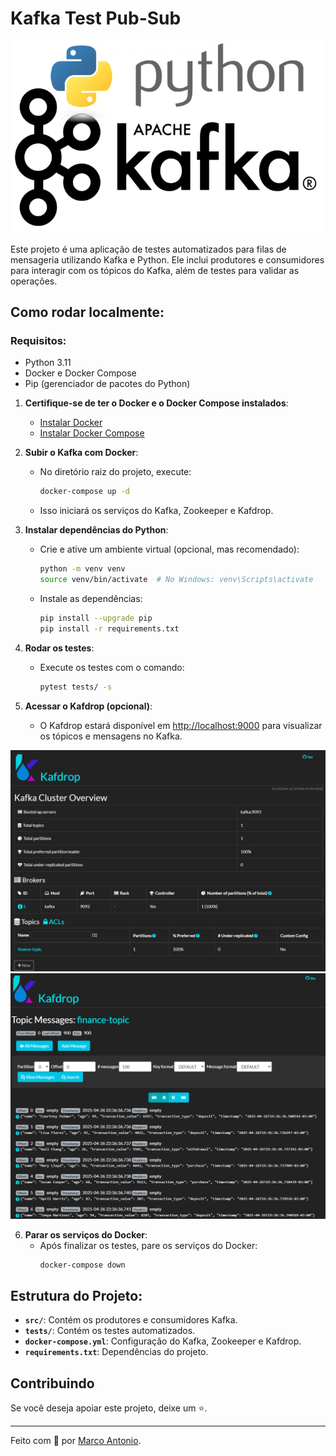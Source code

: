 # Kafka Test Pub-Sub

<div align="center">
  <img src="assets/banner.png" />
</div>

Este projeto é uma aplicação de testes automatizados para filas de mensageria utilizando Kafka e Python. Ele inclui produtores e consumidores para interagir com os tópicos do Kafka, além de testes para validar as operações.

## Como rodar localmente:

### Requisitos:

- Python 3.11
- Docker e Docker Compose
- Pip (gerenciador de pacotes do Python)

1. **Certifique-se de ter o Docker e o Docker Compose instalados**:
   - [Instalar Docker](https://docs.docker.com/get-docker/)
   - [Instalar Docker Compose](https://docs.docker.com/compose/install/)

2. **Subir o Kafka com Docker**:
   - No diretório raiz do projeto, execute:
     ```bash
     docker-compose up -d
     ```
   - Isso iniciará os serviços do Kafka, Zookeeper e Kafdrop.

3. **Instalar dependências do Python**:
   - Crie e ative um ambiente virtual (opcional, mas recomendado):
     ```bash
     python -m venv venv
     source venv/bin/activate  # No Windows: venv\Scripts\activate
     ```
   - Instale as dependências:
     ```bash
     pip install --upgrade pip
     pip install -r requirements.txt
     ```

4. **Rodar os testes**:
   - Execute os testes com o comando:
     ```bash
     pytest tests/ -s
     ```

5. **Acessar o Kafdrop (opcional)**:
   - O Kafdrop estará disponível em [http://localhost:9000](http://localhost:9000) para visualizar os tópicos e mensagens no Kafka.

<div align="center">
  <img src="assets/kafdrop.png" alt="Exemplo do Kafdrop" width="600" />
</div>

<div align="center">
  <img src="assets/kafka-messages.png" alt="Exemplo do Kafdrop" width="600" />
</div>

6. **Parar os serviços do Docker**:
   - Após finalizar os testes, pare os serviços do Docker:
     ```bash
     docker-compose down
     ```

## Estrutura do Projeto:

- **`src/`**: Contém os produtores e consumidores Kafka.
- **`tests/`**: Contém os testes automatizados.
- **`docker-compose.yml`**: Configuração do Kafka, Zookeeper e Kafdrop.
- **`requirements.txt`**: Dependências do projeto.

## Contribuindo
Se você deseja apoiar este projeto, deixe um ⭐.

___

Feito com 💙 por [Marco Antonio](https://www.linkedin.com/in/mrk-silva/).